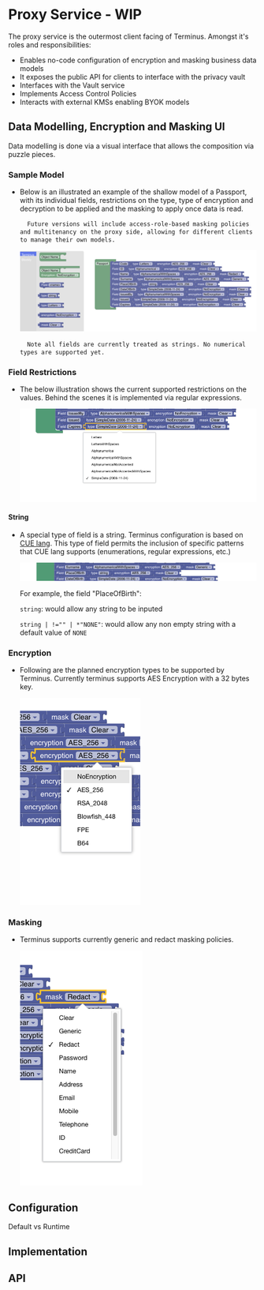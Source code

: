 # Proxy Service - WIP

The proxy service is the outermost client facing of Terminus. Amongst it's roles and responsibilities:
- Enables no-code configuration of encryption and masking business data models
- It exposes the public API for clients to interface with the privacy vault
- Interfaces with the Vault service
- Implements Access Control Policies
- Interacts with external KMSs enabling BYOK models


## Data Modelling, Encryption and Masking UI

Data modelling is done via a visual interface that allows the composition via puzzle pieces. 

### Sample Model
- Below is an illustrated an example of the shallow model of a Passport, with its individual fields, restrictions on the type, type of encryption and decryption to be applied and the masking to apply once data is read. 

        Future versions will include access-role-based masking policies and multitenancy on the proxy side, allowing for different clients to manage their own models.

    ![Sample Model: Passport](./proxy_assets/SampleModel.png)

        Note all fields are currently treated as strings. No numerical types are supported yet.

### Field Restrictions
- The below illustration shows the current supported restrictions on the values. Behind the scenes it is implemented via regular expressions.

    ![Field Type Options](./proxy_assets/FieldOptions.png)

#### String
- A special type of field is a string. Terminus configuration is based on [CUE lang](https://cuelang.org). This type of field permits the inclusion of specific patterns that CUE lang supports (enumerations, regular expressions, etc.)

    ![Field Type String](./proxy_assets/String.png)

    For example, the field "PlaceOfBirth":

    `string`: would allow any string to be inputed

    `string | !="" | *"NONE"`: would allow any non empty string with a default value of `NONE`

### Encryption
- Following are the planned encryption types to be supported by Terminus. Currently terminus supports AES Encryption with a 32 bytes key.

    ![Encryption Options](./proxy_assets/EncryptionOptions.png)
    
### Masking
- Terminus supports currently generic and redact masking policies.

    ![Masking Options](./proxy_assets/MaskOptions.png)

## Configuration
Default vs Runtime

## Implementation

## API

